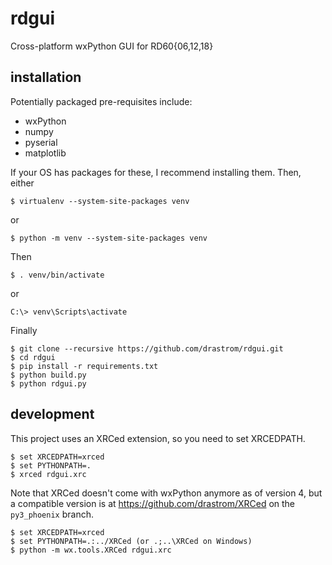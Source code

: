 # rdgui
Cross-platform wxPython GUI for RD60{06,12,18}

## installation
Potentially packaged pre-requisites include:
* wxPython
* numpy
* pyserial
* matplotlib

If your OS has packages for these, I recommend installing them.  Then, either
```
$ virtualenv --system-site-packages venv
```
or
```
$ python -m venv --system-site-packages venv
```

Then
```
$ . venv/bin/activate
```
or
```
C:\> venv\Scripts\activate
```

Finally
```
$ git clone --recursive https://github.com/drastrom/rdgui.git
$ cd rdgui
$ pip install -r requirements.txt
$ python build.py
$ python rdgui.py
```

## development
This project uses an XRCed extension, so you need to set XRCEDPATH.
```
$ set XRCEDPATH=xrced
$ set PYTHONPATH=.
$ xrced rdgui.xrc
```

Note that XRCed doesn't come with wxPython anymore as of version 4, but a compatible version is at https://github.com/drastrom/XRCed on the `py3_phoenix` branch.
```
$ set XRCEDPATH=xrced
$ set PYTHONPATH=.:../XRCed (or .;..\XRCed on Windows)
$ python -m wx.tools.XRCed rdgui.xrc
```

